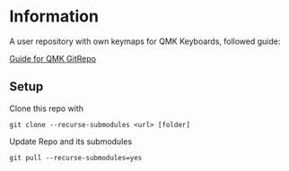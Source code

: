 
# Information

A user repository with own keymaps for QMK Keyboards, followed guide:

[Guide for QMK GitRepo](https://medium.com/@patrick.elmquist/separate-keymap-repo-for-qmk-136ff5a419bd)

## Setup

Clone this repo with 

```shell
git clone --recurse-submodules <url> [folder]
```

Update Repo and its submodules
```
git pull --recurse-submodules=yes
```